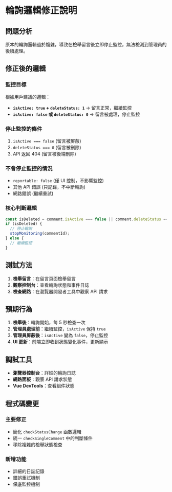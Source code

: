 # 輪詢邏輯修正說明

## 問題分析

原本的輪詢邏輯過於複雜，導致在檢舉留言後立即停止監控，無法檢測到管理員的後續處理。

## 修正後的邏輯

### 監控目標
根據用戶建議的邏輯：

- **`isActive: true` + `deleteStatus: 1`** → 留言正常，繼續監控
- **`isActive: false` 或 `deleteStatus: 0`** → 留言被處理，停止監控

### 停止監控的條件
1. `isActive === false` (留言被屏蔽)
2. `deleteStatus === 0` (留言被刪除)
3. API 返回 404 (留言被後端刪除)

### 不會停止監控的情況
- `reportable: false` (僅 UI 控制，不影響監控)
- 其他 API 錯誤 (只記錄，不中斷輪詢)
- 網路錯誤 (繼續重試)

### 核心判斷邏輯
```javascript
const isDeleted = comment.isActive === false || comment.deleteStatus === 0;
if (isDeleted) {
  // 停止輪詢
  stopMonitoring(commentId);
} else {
  // 繼續監控
}
```

## 測試方法

1. **檢舉留言**：在留言頁面檢舉留言
2. **觀察控制台**：查看輪詢狀態和事件日誌
3. **檢查網路**：在瀏覽器開發者工具中觀察 API 請求

## 預期行為

1. **檢舉後**：輪詢開始，每 5 秒檢查一次
2. **管理員處理前**：繼續監控，`isActive` 保持 `true`
3. **管理員屏蔽後**：`isActive` 變為 `false`，停止監控
4. **UI 更新**：前端立即收到狀態變化事件，更新顯示

## 調試工具

- **瀏覽器控制台**：詳細的輪詢日誌
- **網路面板**：觀察 API 請求狀態
- **Vue DevTools**：查看組件狀態

## 程式碼變更

### 主要修正
- 簡化 `checkStatusChange` 函數邏輯
- 統一 `checkSingleComment` 中的判斷條件
- 移除複雜的檢舉狀態檢查

### 新增功能
- 詳細的日誌記錄
- 錯誤重試機制
- 保底監控機制 